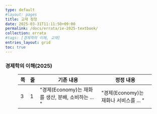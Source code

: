 ```yaml
---
type: default
#layout: pages
title: 교재 정정
date: 2025-03-31T11:11:50+09:00
permalink: /docs/errata/ie-2025-textbook/
collection: errata
#tags: [경제학의 이해, 교재]
entries_layout: grid
toc: true
---
```


### 경제학의 이해(2025)

<!-- wp:table {"hasFixedLayout":true,"align":"wide","className":"is-style-stripes"} -->
<figure class="wp-block-table alignwide is-style-stripes"><table class="has-fixed-layout">
<thead><tr><th>쪽</th><th>줄</th><th>기존 내용</th><th>정정 내용</th></tr></thead>
<tbody><tr><td>3</td><td>1</td><td>"경제(Economy)는 재화를 생산, 분배, 소비하는 ... "</td><td> "경제(Economy)는 재화나 서비스를 ... "</td></tr></tbody>
</table></figure>
<!-- /wp:table -->
